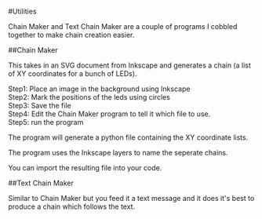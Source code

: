 #Utilities

Chain Maker and Text Chain Maker are a couple of programs I cobbled together to make chain creation easier.

##Chain Maker

This takes in an SVG document from Inkscape and generates a chain (a list of XY coordinates for a bunch of LEDs).

Step1: Place an image in the background using Inkscape  
Step2: Mark the positions of the leds using circles  
Step3: Save the file  
Step4: Edit the Chain Maker program to tell it which file to use.  
Step5: run the program  

The program will generate a python file containing the XY coordinate lists.

The program uses the Inkscape layers to name the seperate chains.

You can import the resulting file into your code.

##Text Chain Maker

Similar to Chain Maker but you feed it a text message and it does it's best to produce a chain which follows the text.



